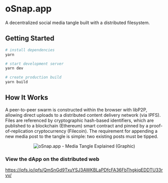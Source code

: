 # oSnap.app

A decentralized social media tangle built with a distributed filesystem.

## Getting Started

```bash
# install dependencies
yarn

# start development server
yarn dev

# create production build
yarn build
```

## How It Works

A peer-to-peer swarm is constructed within the browser with libP2P, allowing direct uploads to a distributed content delivery network (via IPFS). Files are referenced by cryptographic hash-based identifiers, which are published to a blockchain (Ethereum) smart contract and pinned by a proof-of-replication cryptocurrency (Filecoin). The requirement for appending a new media post to the tangle is simple: two existing posts must be tipped.

<p align="center"><img alt="oSnap.app - Media Tangle Explained (Graphic)" src="https://user-images.githubusercontent.com/25379378/88954222-df11f700-d24e-11ea-880d-b4f03548afc3.png" /></p>

### View the dApp on the distributed web

https://ipfs.io/ipfs/QmSnGd9TxuYSJ3AWKBLaPDfcFA36FbThgkjqEDDTU33rvv/
